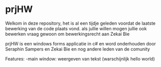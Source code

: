 # prjHW
Welkom in deze repository, het is al een tijdje geleden voordat de laatste bewerking van de code plaats vond.
als jullie willen mogen jullie ook bewerken vraag gewoon om bewerkingsrecht aan Zekai Bie

prjHW is een windows forms applicatie in c# en word onderhouden door Seraphin Sampers en Zekai Bie en nog andere leden van de comunity

Features:
  -main window: weergeven van tekst (warschijnlijk hello world)

